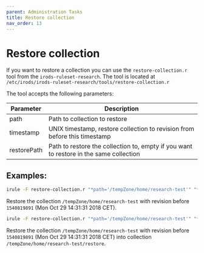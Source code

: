 ```yaml
---
parent: Administration Tasks
title: Restore collection
nav_order: 13
---
```

# Restore collection
If you want to restore a collection you can use the `restore-collection.r` tool from the `irods-ruleset-research`.
The tool is located at `/etc/irods/irods-ruleset-research/tools/restore-collection.r`

The tool accepts the following parameters:

Parameter   | Description
------------|---------------------------------------------
path	      | Path to collection to restore
timestamp   | UNIX timestamp, restore collection to revision from before this timestamp
restorePath | Path to restore the collection to, empty if you want to restore in the same collection

## Examples:
```bash
irule -F restore-collection.r "*path='/tempZone/home/research-test'" "*timestamp=1540819891"
```
Restore the collection `/tempZone/home/research-test` with revision before `1540819891` (Mon Oct 29 14:31:31 2018 CET).

```bash
irule -F restore-collection.r "*path='/tempZone/home/research-test'" "*timestamp=1540819891" "*restorePath='/tempZone/home/research-test/restore'"
```
Restore the collection `/tempZone/home/research-test` with revision before `1540819891` (Mon Oct 29 14:31:31 2018 CET) into collection `/tempZone/home/research-test/restore`.
